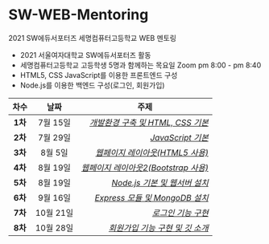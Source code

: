 # SW-WEB-Mentoring
2021 SW에듀서포터즈 세명컴퓨터고등학교 WEB 멘토링 

* 2021 서울여자대학교 SW에듀서포터즈 활동
* 세명컴퓨터고등학교 고등학생 5명과 함께하는 목요일 Zoom pm 8:00 - pm 8:40
* HTML5, CSS JavaScript를 이용한 프론트엔드 구성
* Node.js를 이용한 백엔드 구성(로그인, 회원가입)

|  <center>차수</center> |  <center>날짜</center> |  <center>주제</center> |
|:--------|:--------:|--------:|
|<center>**1차**</center> | <center>7월 15일</center> |*[개발환경 구축 및 HTML, CSS 기본](https://github.com/beansbin/SW-WEB-Mentoring/blob/main/Lesson1_%EA%B0%9C%EB%B0%9C%ED%99%98%EA%B2%BD%20%EA%B5%AC%EC%B6%95%20%EB%B0%8F%20HTML%2C%20CSS%20%EA%B8%B0%EB%B3%B8.md)*|
|<center>**2차**</center> | <center>7월 29일 </center> |*[JavaScript 기본](https://github.com/beansbin/SW-WEB-Mentoring/blob/main/Lesson2_JavaScript%20%EA%B8%B0%EB%B3%B8.md)* |
|<center>**3차**</center> | <center>8월 5일</center> |*[웹페이지 레이아웃(HTML5 사용)](https://github.com/beansbin/SW-WEB-Mentoring/blob/main/Lesson3_%EC%9B%B9%ED%8E%98%EC%9D%B4%EC%A7%80%20%EB%A0%88%EC%9D%B4%EC%95%84%EC%9B%83(HTML5%20%EC%82%AC%EC%9A%A9).md)* |
|<center>**4차**</center> | <center>8월 19일</center> |*[웹페이지 레이아웃2(Bootstrap 사용)](https://github.com/beansbin/SW-WEB-Mentoring/blob/main/Lesson4_%EC%9B%B9%ED%8E%98%EC%9D%B4%EC%A7%80%20%EB%A0%88%EC%9D%B4%EC%95%84%EC%9B%832(Bootstrap%20%EC%82%AC%EC%9A%A9).md)* |
|<center>**5차**</center> | <center>8월 19일</center> |*[Node.js 기본 및 웹서버 설치](https://github.com/beansbin/SW-WEB-Mentoring/blob/main/Lesson5_Node.js%20%EA%B8%B0%EB%B3%B8%20%EB%B0%8F%20%EC%9B%B9%EC%84%9C%EB%B2%84%20%EC%84%A4%EC%B9%98.md)* |
|<center>**6차**</center> | <center>9월 16일</center> |*[Express 모듈 및 MongoDB 설치](https://github.com/beansbin/SW-WEB-Mentoring/blob/main/Lesson6_Express%20%EB%AA%A8%EB%93%88%20%EB%B0%8F%20MongoDB%20%EC%84%A4%EC%B9%98.md)* |
|<center>**7차**</center> | <center>10월 21일</center> |*[로그인 기능 구현](https://github.com/beansbin/SW-WEB-Mentoring/blob/main/Lesson7_%EB%A1%9C%EA%B7%B8%EC%9D%B8%20%EA%B8%B0%EB%8A%A5%20%EA%B5%AC%ED%98%84.md)* |
|<center>**8차**</center> | <center>10월 28일</center> |*[회원가입 기능 구현 및 깃 소개](https://github.com/beansbin/SW-WEB-Mentoring/blob/main/Lesson8_%ED%9A%8C%EC%9B%90%EA%B0%80%EC%9E%85%20%EA%B8%B0%EB%8A%A5%20%EA%B5%AC%ED%98%84%20%EB%B0%8F%20%EA%B9%83%20%EC%86%8C%EA%B0%9C.md)* |
